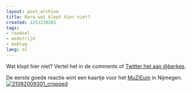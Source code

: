 ```yaml
---
layout: post_archive
title: Rara wat klopt hier niet?
created: 1251230281
tags:
- raadsel
- wedstrijd
- moblog
lang: nl
---
```

Wat klopt hier niet? Vertel het in de comments of [Twitter het aan @berkes](http://twitter.com/?status=@berkes,%20ik%20denk).

De eerste goede reactie wint een kaartje voor het [MuZIEum](http://www.muzieum.nl/) in Nijmegen. [![21082009301_cropped](http://flickr.webschuur.com//data/moblog/web/21082009301_cropped.jpg "21082009301_cropped")](http://flickr.webschuur.com//moblog/#21082009301_cropped.jpg)<!--break-->
